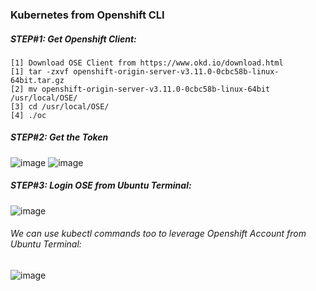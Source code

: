 ### Kubernetes from Openshift CLI

##### STEP#1: Get Openshift Client:
 ```   
 [1] Download OSE Client from https://www.okd.io/download.html
 [1] tar -zxvf openshift-origin-server-v3.11.0-0cbc58b-linux-64bit.tar.gz 
 [2] mv openshift-origin-server-v3.11.0-0cbc58b-linux-64bit /usr/local/OSE/
 [3] cd /usr/local/OSE/
 [4] ./oc 
 ```
##### STEP#2: Get the Token
![image](https://user-images.githubusercontent.com/45539698/68072250-a8837a80-fda9-11e9-9b41-4fb49297aa92.png)
![image](https://user-images.githubusercontent.com/45539698/68072277-1334b600-fdaa-11e9-9dfe-ef254d94dbe9.png)

##### STEP#3: Login OSE from Ubuntu Terminal:
![image](https://user-images.githubusercontent.com/45539698/68072325-83dbd280-fdaa-11e9-8555-b16436e1309b.png)
###### We can use kubectl commands too to leverage Openshift Account from Ubuntu Terminal:
![image](https://user-images.githubusercontent.com/45539698/68084137-bd1e4c00-fe57-11e9-816e-16f9a967de69.png)

